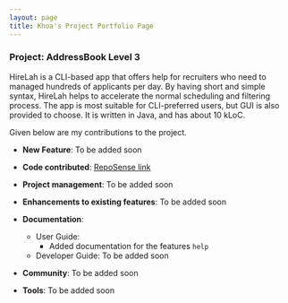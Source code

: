 ```yaml
---
layout: page
title: Khoa's Project Portfolio Page
---
```


### Project: AddressBook Level 3

HireLah is a CLI-based app that offers help for recruiters who need to managed hundreds of applicants per day.
By having short and simple syntax, HireLah helps to accelerate the normal scheduling and filtering process.
The app is most suitable for CLI-preferred users, but GUI is also provided to choose.  It is written in Java, and has about 10 kLoC.

Given below are my contributions to the project.

* **New Feature**: To be added soon

* **Code contributed**: [RepoSense link](https://nus-cs2103-ay2122s2.github.io/tp-dashboard/?search=khoahre123&breakdown=true&sort=groupTitle&sortWithin=title&since=2022-02-18&timeframe=commit&mergegroup=&groupSelect=groupByRepos&checkedFileTypes=docs~functional-code~test-code~other)

* **Project management**: To be added soon

* **Enhancements to existing features**: To be added soon

* **Documentation**:
  * User Guide:
    * Added documentation for the features `help`
  * Developer Guide: To be added soon

* **Community**: To be added soon

* **Tools**: To be added soon
